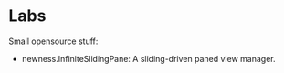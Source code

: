 Labs
====

Small opensource stuff:

* newness.InfiniteSlidingPane: A sliding-driven paned view manager.